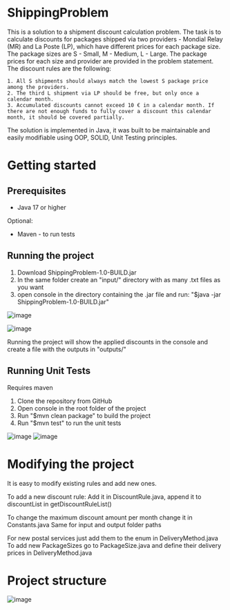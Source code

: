 # ShippingProblem

This is a solution to a shipment discount calculation problem.
The task is to calculate discounts for packages shipped via two providers - Mondial Relay (MR) and La Poste (LP),
which have different prices for each package size. The package sizes are S - Small, M - Medium, L - Large.
The package prices for each size and provider are provided in the problem statement. The discount rules are the following:

    1. All S shipments should always match the lowest S package price among the providers.
    2. The third L shipment via LP should be free, but only once a calendar month.
    3. Accumulated discounts cannot exceed 10 € in a calendar month. If there are not enough funds to fully cover a discount this calendar month, it should be covered partially.

The solution is implemented in Java,
it was built to be maintainable and easily modifiable using OOP, SOLID, Unit Testing principles.

# Getting started
## Prerequisites

- Java 17 or higher

Optional:

- Maven - to run tests

## Running the project
1. Download ShippingProblem-1.0-BUILD.jar
2. In the same folder create an "input/" directory with as many .txt files as you want
3. open console in the directory containing the .jar file and run: "$java -jar ShippingProblem-1.0-BUILD.jar"

![image](https://user-images.githubusercontent.com/77624813/232336727-281712db-125b-4111-a56e-45a0f604c27b.png)


![image](https://user-images.githubusercontent.com/77624813/232336912-dfdc0436-bb03-45d4-b515-2e4c74ca2d4b.png)

Running the project will show the applied discounts in the console and create a file with the outputs in "outputs/"


## Running Unit Tests
Requires maven

1. Clone the repository from GitHub
2. Open console in the root folder of the project
3. Run "$mvn clean package" to build the project
4. Run "$mvn test" to run the unit tests

![image](https://user-images.githubusercontent.com/77624813/232336744-27b534d7-e9ee-4bab-bb23-38a7f1bda8ba.png)
![image](https://user-images.githubusercontent.com/77624813/232336760-4482fb9f-d18e-462b-9de8-30a9aebf3d09.png)


# Modifying the project
It is easy to modify existing rules and add new ones.

To add a new discount rule:
Add it in DiscountRule.java, append it to discountList in getDiscountRuleList()

To change the maximum discount amount per month change it in Constants.java
Same for input and output folder paths

For new postal services just add them to the enum in DeliveryMethod.java
To add new PackageSizes go to PackageSize.java and define their delivery prices in DeliveryMethod.java

# Project structure
![image](https://user-images.githubusercontent.com/77624813/232336638-7707e7cd-e3c7-43f9-8361-284bb873f80d.png)
